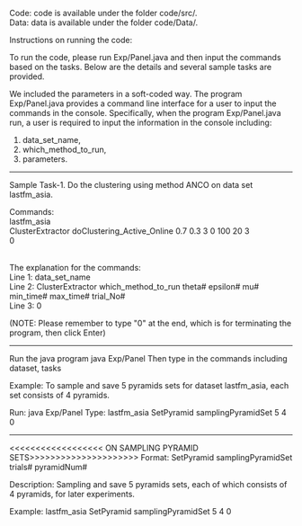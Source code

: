 Code: code is available under the folder code/src/. <br/>
Data: data is available under the folder code/Data/. <br/>

Instructions on running the code: <br/>

To run the code, please run Exp/Panel.java and then input the commands based on the tasks. Below are the details and several sample tasks are provided. <br/>

We included the parameters in a soft-coded way. The program Exp/Panel.java provides a command line interface for a user to input the commands in the console. Specifically, when the program Exp/Panel.java run, a user is required to input the information in the console including: <br/>
1) data_set_name,  <br/>
2) which_method_to_run,  <br/>
3) parameters.  <br/>

------------------------------------------------------------------------------------------------------------
Sample Task-1. Do the clustering using method ANCO on data set lastfm_asia.

Commands:<br/>
lastfm_asia<br/>
ClusterExtractor doClustering_Active_Online 0.7 0.3 3 0 100 20 3<br/>
0<br/>

<br/>
The explanation for the commands: <br/>
Line 1: data_set_name <br/>
Line 2: ClusterExtractor which_method_to_run theta# epsilon# mu# min_time# max_time# trial_No# <br/>
Line 3: 0

(NOTE: Please remember to type "0" at the end, which is for terminating the program, then click Enter)  

------------------------------------------------------------------------------------------------------------

Run the java program java Exp/Panel
Then type in the commands including dataset, tasks

Example: To sample and save 5 pyramids sets for dataset lastfm_asia, each set consists of 4 pyramids.

Run:
java Exp/Panel
Type:
lastfm_asia
SetPyramid samplingPyramidSet 5 4
0

------------------------------------------------------------------------------------------------------------
<<<<<<<<<<<<<<<<<< ON SAMPLING PYRAMID SETS>>>>>>>>>>>>>>>>>>>>>
Format: SetPyramid samplingPyramidSet trials# pyramidNum#

Description: Sampling and save 5 pyramids sets, each of which consists of 4 pyramids, for later experiments.

Example: 
lastfm_asia
SetPyramid samplingPyramidSet 5 4
0

